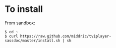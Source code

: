 To install
===

From sandbox:

    $ cd ~
    $ curl https://raw.github.com/middric/tviplayer-sassdoc/master/install.sh | sh
